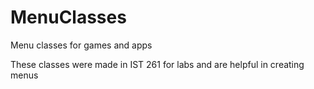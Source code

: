 # MenuClasses
Menu classes for games and apps

These classes were made in IST 261 for labs and are helpful in creating menus
